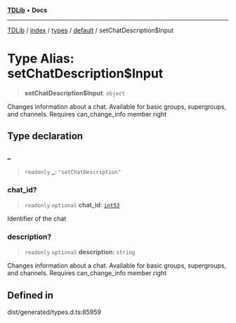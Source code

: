 [**TDLib**](../../../../../../README.md) • **Docs**

***

[TDLib](../../../../../../modules.md) / [index](../../../../../README.md) / [types](../../../README.md) / [default](../README.md) / setChatDescription$Input

# Type Alias: setChatDescription$Input

> **setChatDescription$Input**: `object`

Changes information about a chat. Available for basic groups, supergroups, and channels. Requires can_change_info member right

## Type declaration

### \_

> `readonly` **\_**: `"setChatDescription"`

### chat\_id?

> `readonly` `optional` **chat\_id**: [`int53`](int53-1.md)

Identifier of the chat

### description?

> `readonly` `optional` **description**: `string`

Changes information about a chat. Available for basic groups, supergroups, and channels. Requires can_change_info member right

## Defined in

dist/generated/types.d.ts:85959
